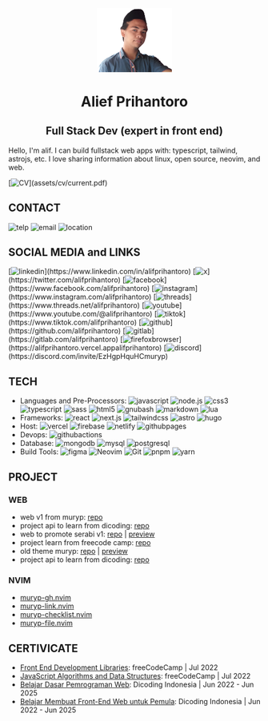 <div align="center">
  <img width='150px' src="assets/profile/curr.png" />
<h1>
Alief Prihantoro
</h1>
<h2 align="center">Full Stack Dev (expert in front end)</h2>
</div>
Hello, I'm alif. I can build fullstack web apps with: typescript, tailwind, astrojs, etc. I love sharing information about linux, open source, neovim, and web.
<br/>

[![CV](https://img.shields.io/badge/CV-Download-informational?style=flat&logo=googledocs&logoColor=white&color=rgb(0,0,139,.5)&labelColor=00008b)](assets/cv/current.pdf)

## CONTACT
![telp](https://img.shields.io/badge/+6283_8293_83123-Call_Me!-informational?style=flat&logo=whatsapp&logoColor=white&color=rgb(0,0,139,.5)&labelColor=00008b)
![email](https://img.shields.io/badge/alifprihantoro@gmail.com-Email_Me!-informational?style=flat&logo=gmail&logoColor=white&color=rgb(0,0,139,.5)&labelColor=00008b)
![location](https://img.shields.io/badge/Indonesia,-Central_Java-informational?style=flat&logo=google-maps&logoColor=white&color=rgb(0,0,139,.5)&labelColor=00008b)

## SOCIAL MEDIA and LINKS
[![linkedin](https://img.shields.io/badge/alifprihantoro-visit-informational?style=flat&logo=linkedin&logoColor=white&color=rgb(0,0,139,.5)&labelColor=00008b)](https://www.linkedin.com/in/alifprihantoro)  [![x](https://img.shields.io/badge/alifprihantoro-visit-informational?style=flat&logo=x&logoColor=white&color=rgb(0,0,139,.5)&labelColor=00008b)](https://twitter.com/alifprihantoro)  [![facebook](https://img.shields.io/badge/alifprihantoro-visit-informational?style=flat&logo=facebook&logoColor=white&color=rgb(0,0,139,.5)&labelColor=00008b)](https://www.facebook.com/alifprihantoro)  [![instagram](https://img.shields.io/badge/alifprihantoro-visit-informational?style=flat&logo=instagram&logoColor=white&color=rgb(0,0,139,.5)&labelColor=00008b)](https://www.instagram.com/alifprihantoro)  [![threads](https://img.shields.io/badge/alifprihantoro-visit-informational?style=flat&logo=threads&logoColor=white&color=rgb(0,0,139,.5)&labelColor=00008b)](https://www.threads.net/alifprihantoro)  [![youtube](https://img.shields.io/badge/alifprihantoro-visit-informational?style=flat&logo=youtube&logoColor=white&color=rgb(0,0,139,.5)&labelColor=00008b)](https://www.youtube.com/@alifprihantoro)  [![tiktok](https://img.shields.io/badge/alifprihantoro-visit-informational?style=flat&logo=tiktok&logoColor=white&color=rgb(0,0,139,.5)&labelColor=00008b)](https://www.tiktok.com/alifprihantoro)  [![github](https://img.shields.io/badge/alifprihantoro-visit-informational?style=flat&logo=github&logoColor=white&color=rgb(0,0,139,.5)&labelColor=00008b)](https://github.com/alifprihantoro)  [![gitlab](https://img.shields.io/badge/alifprihantoro-visit-informational?style=flat&logo=gitlab&logoColor=white&color=rgb(0,0,139,.5)&labelColor=00008b)](https://gitlab.com/alifprihantoro)  [![firefoxbrowser](https://img.shields.io/badge/alifprihantoro-visit-informational?style=flat&logo=firefoxbrowser&logoColor=white&color=rgb(0,0,139,.5)&labelColor=00008b)](https://alifprihantoro.vercel.appalifprihantoro)  [![discord](https://img.shields.io/badge/muryp-visit-informational?style=flat&logo=discord&logoColor=white&color=rgb(0,0,139,.5)&labelColor=00008b)](https://discord.com/invite/EzHgpHquHCmuryp)

## TECH
- Languages and Pre-Processors: ![javascript](https://img.shields.io/badge/-javascript-00008b?style=flat&logo=javascript&logoColor=white&color=rgb(0,0,139,.5)&labelColor=00008b) ![node.js](https://img.shields.io/badge/-node.js-00008b?style=flat&logo=node.js&logoColor=white&color=rgb(0,0,139,.5)&labelColor=00008b) ![css3](https://img.shields.io/badge/-css3-00008b?style=flat&logo=css3&logoColor=white&color=rgb(0,0,139,.5)&labelColor=00008b) ![typescript](https://img.shields.io/badge/-typescript-00008b?style=flat&logo=typescript&logoColor=white&color=rgb(0,0,139,.5)&labelColor=00008b) ![sass](https://img.shields.io/badge/-sass-00008b?style=flat&logo=sass&logoColor=white&color=rgb(0,0,139,.5)&labelColor=00008b) ![html5](https://img.shields.io/badge/-html5-00008b?style=flat&logo=html5&logoColor=white&color=rgb(0,0,139,.5)&labelColor=00008b) ![gnubash](https://img.shields.io/badge/-gnubash-00008b?style=flat&logo=gnubash&logoColor=white&color=rgb(0,0,139,.5)&labelColor=00008b) ![markdown](https://img.shields.io/badge/-markdown-00008b?style=flat&logo=markdown&logoColor=white&color=rgb(0,0,139,.5)&labelColor=00008b) ![lua](https://img.shields.io/badge/-lua-00008b?style=flat&logo=lua&logoColor=white&color=rgb(0,0,139,.5)&labelColor=00008b)
- Frameworks: ![react](https://img.shields.io/badge/-react-00008b?style=flat&logo=react&logoColor=white&color=rgb(0,0,139,.5)&labelColor=00008b) ![next.js](https://img.shields.io/badge/-next.js-00008b?style=flat&logo=next.js&logoColor=white&color=rgb(0,0,139,.5)&labelColor=00008b) ![tailwindcss](https://img.shields.io/badge/-tailwindcss-00008b?style=flat&logo=tailwindcss&logoColor=white&color=rgb(0,0,139,.5)&labelColor=00008b) ![astro](https://img.shields.io/badge/-astro-00008b?style=flat&logo=astro&logoColor=white&color=rgb(0,0,139,.5)&labelColor=00008b) ![hugo](https://img.shields.io/badge/-hugo-00008b?style=flat&logo=hugo&logoColor=white&color=rgb(0,0,139,.5)&labelColor=00008b)
- Host: ![vercel](https://img.shields.io/badge/-vercel-00008b?style=flat&logo=vercel&logoColor=white&color=rgb(0,0,139,.5)&labelColor=00008b) ![firebase](https://img.shields.io/badge/-firebase-00008b?style=flat&logo=firebase&logoColor=white&color=rgb(0,0,139,.5)&labelColor=00008b) ![netlify](https://img.shields.io/badge/-netlify-00008b?style=flat&logo=netlify&logoColor=white&color=rgb(0,0,139,.5)&labelColor=00008b) ![githubpages](https://img.shields.io/badge/-githubpages-00008b?style=flat&logo=githubpages&logoColor=white&color=rgb(0,0,139,.5)&labelColor=00008b)
- Devops: ![githubactions](https://img.shields.io/badge/-githubactions-00008b?style=flat&logo=githubactions&logoColor=white&color=rgb(0,0,139,.5)&labelColor=00008b)
- Database: ![mongodb](https://img.shields.io/badge/-mongodb-00008b?style=flat&logo=mongodb&logoColor=white&color=rgb(0,0,139,.5)&labelColor=00008b) ![mysql](https://img.shields.io/badge/-mysql-00008b?style=flat&logo=mysql&logoColor=white&color=rgb(0,0,139,.5)&labelColor=00008b) ![postgresql](https://img.shields.io/badge/-postgresql-00008b?style=flat&logo=postgresql&logoColor=white&color=rgb(0,0,139,.5)&labelColor=00008b)
- Build Tools: ![figma](https://img.shields.io/badge/-figma-00008b?style=flat&logo=figma&logoColor=white&color=rgb(0,0,139,.5)&labelColor=00008b) ![Neovim](https://img.shields.io/badge/-Neovim-00008b?style=flat&logo=Neovim&logoColor=white&color=rgb(0,0,139,.5)&labelColor=00008b) ![Git](https://img.shields.io/badge/-Git-00008b?style=flat&logo=Git&logoColor=white&color=rgb(0,0,139,.5)&labelColor=00008b) ![pnpm](https://img.shields.io/badge/-pnpm-00008b?style=flat&logo=pnpm&logoColor=white&color=rgb(0,0,139,.5)&labelColor=00008b) ![yarn](https://img.shields.io/badge/-yarn-00008b?style=flat&logo=yarn&logoColor=white&color=rgb(0,0,139,.5)&labelColor=00008b)

## PROJECT
### WEB
- web v1 from muryp: [repo](https://github.com/muryp/web)
- project api to learn from dicoding: [repo](https://github.com/alifprihantoro/dicoding-restaurant-app)
- web to promote serabi v1: [repo](https://github.com/alifprihantoro/serabi) | [preview](https://bicor.netlify.com)
- project learn from freecode camp: [repo](https://github.com/alifprihantoro/freecode-camp)
- old theme muryp: [repo](https://github.com/alifprihantoro/muryp-new) | [preview](https://muryp.netlify.com)
- project api to learn from dicoding: [repo](https://github.com/alifprihantoro/tugas-dicoding-bakend-api-book-app)
### NVIM
- [muryp-gh.nvim](https://github.com/muryp/muryp-gh.nvim)
- [muryp-link.nvim](https://github.com/muryp/muryp-link.nvim)
- [muryp-checklist.nvim](https://github.com/muryp/muryp-checklist.nvim)
- [muryp-file.nvim](https://github.com/muryp/muryp-file.nvim)

## CERTIVICATE
- [Front End Development Libraries](https://freecodecamp.org/certification/alifmuryp/front-end-development-libraries): freeCodeCamp | Jul 2022
- [JavaScript Algorithms and Data Structures](https://freecodecamp.org/certification/alifmuryp/javascript-algorithms-and-data-structures): freeCodeCamp | Jul 2022
- [Belajar Dasar Pemrograman Web](https://www.dicoding.com/certificates/6RPND1DWRZ2M): Dicoding Indonesia | Jun 2022 - Jun 2025
- [Belajar Membuat Front-End Web untuk Pemula](https://www.dicoding.com/certificates/4EXG5Q5NEXRL): Dicoding Indonesia | Jun 2022 - Jun 2025
